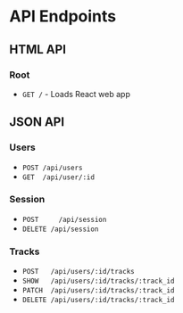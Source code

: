 # API Endpoints

## HTML API

### Root
 - `GET /` - Loads React web app

## JSON API

### Users

 - `POST /api/users`
 - `GET  /api/user/:id`

### Session

 - `POST	 /api/session`
 - `DELETE /api/session`

### Tracks

 - `POST   /api/users/:id/tracks`
 - `SHOW   /api/users/:id/tracks/:track_id`
 - `PATCH  /api/users/:id/tracks/:track_id`
 - `DELETE /api/users/:id/tracks/:track_id`
